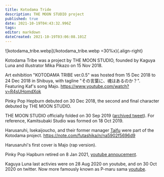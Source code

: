 ```yaml
---
title: Kotodama Tride
description: THE MOON STUDIO project
published: true
date: 2021-10-19T04:43:32.996Z
tags: 
editor: markdown
dateCreated: 2021-10-19T03:06:08.101Z
---
```


![kotodama_tribe.webp](/kotodama_tribe.webp =30%x){.align-right}

Kotodama Tribe was a project by THE MOON STUDIO, founded by Kaguya Luna and illustrator Mika Pikazo on 15 Nov 2018.

Art exhibition "KOTODAMA TRIBE ver.0.5" was hosted from 15 Dec 2018 to 24 Dec 2018 in Shibuya, with tagline "その言葉に、魂はあるのか？". Featuring Kaf's song Majo.
https://www.youtube.com/watch?v=R4sUHomdXok

Pinky Pop Hepburn debuted on 30 Dec 2018, the second and final character debuted by THE MOON STUDIO.

THE MOON STUDIO officially folded on 30 Sep 2019 ([archived tweet](https://web.archive.org/web/20190920113408/https://twitter.com/moonstudio_jp/status/1175009247920152577
)). For reference, Kamitsubaki Studio was formed on 18 Oct 2019.

Harusaruhi, Isekaijoucho, and their former manager [Taifu](/people/taifu) were part of the Kotodama project.
https://note.com/futashika/n/na5902f5696d9

Harusaruhi's first cover is Majo (rap version).

Pinky Pop Hapburn retired on 8 Jan 2021, [youtube annoucement](https://www.youtube.com/watch?v=slUFHTJCA18).

Kaguya Luna last activies were on 28 Aug 2020 on youtube, and on 30 Oct 2020 on twitter. Now more famously known as P-maru sama [youtube](https://www.youtube.com/c/P%E4%B8%B8%E6%A7%98%E3%81%A1%E3%82%83%E3%82%93%E3%81%AD%E3%82%8B).